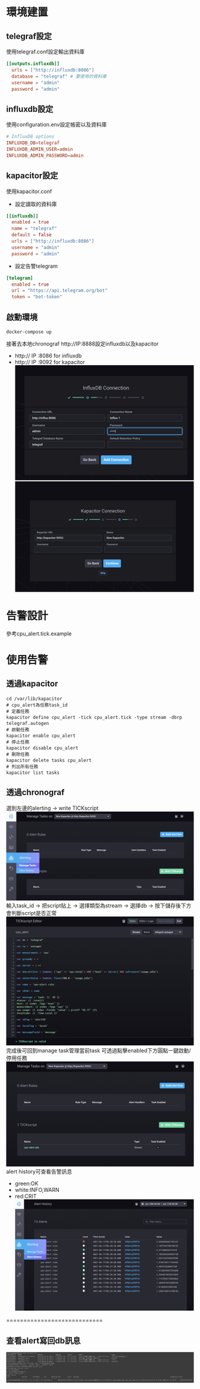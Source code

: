 # 環境建置
## telegraf設定
使用telegraf.conf設定輸出資料庫
```conf
[[outputs.influxdb]]
  urls = ["http://influxdb:8086"]
  database = "telegraf" # 要使用的資料庫
  username = "admin"
  password = "admin" 
  ```
## influxdb設定
使用configuration.env設定帳密以及資料庫
```conf
# InfluxDB options
INFLUXDB_DB=telegraf
INFLUXDB_ADMIN_USER=admin
INFLUXDB_ADMIN_PASSWORD=admin
```
## kapacitor設定
使用kapacitor.conf
* 設定讀取的資料庫
```conf
[[influxdb]]
  enabled = true
  name = "telegraf"
  default = false
  urls = ["http://influxdb:8086"]
  username = "admin"
  password = "admin"
```
* 設定告警telegram
```conf
[telegram]
  enabled = true
  url = "https://api.telegram.org/bot"
  token = "bot-token"
```
## 啟動環境
```shell
docker-compose up
```
接著去本地chronograf http://IP:8888設定influxdb以及kapacitor
* http:// IP :8086 for influxdb
* http:// IP :9092 for kapacitor
![Alt text](./img/setup_influx.png)
![Alt text](./img/setup_kapacitor.png)

# 告警設計
參考cpu_alert.tick.example
# 使用告警
## 透過kapacitor
```shell
cd /var/lib/kapacitor
# cpu_alert為任務task_id
# 定義任務
kapacitor define cpu_alert -tick cpu_alert.tick -type stream -dbrp telegraf.autogen
# 啟動任務
kapacitor enable cpu_alert
# 停止任務
kapacitor disable cpu_alert
# 刪除任務
kapacitor delete tasks cpu_alert
# 列出所有任務
kapacitor list tasks
```
## 透過chronograf

選到左邊的alerting -> write TICKscript
![Alt text](./img/alert.png)
輸入task_id -> 把script貼上 -> 選擇類型為stream -> 選擇db -> 按下儲存後下方會判斷script是否正常
![Alt text](./img/script.png)
完成後可回到manage task管理當前task 可透過點擊enabled下方圓點一鍵啟動/停用任務
![Alt text](./img/manage_task.png)
alert history可查看告警訊息
* green:OK 
* white:INFO,WARN 
* red:CRIT
![Alt text](./img/alert_history.png)

============================

## 查看alert寫回db訊息
![Alt text](./img/chronograf.png)



